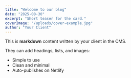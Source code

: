 ```yaml
---
title: "Welcome to our blog"
date: "2025-08-30"
excerpt: "Short teaser for the card."
coverImage: "/uploads/cover-example.jpg"
author: "Your Client"
---
```

This is **markdown** content written by your client in the CMS.

They can add headings, lists, and images:

- Simple to use
- Clean and minimal
- Auto-publishes on Netlify
